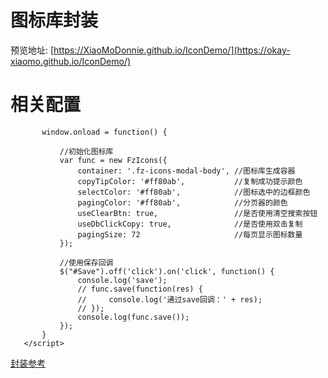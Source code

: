 # 图标库封装
 
预览地址: [https://XiaoMoDonnie.github.io/IconDemo/](https://okay-xiaomo.github.io/IconDemo/)

# 相关配置

 ``` <script>
        window.onload = function() {
            
            //初始化图标库
            var func = new FzIcons({
                container: '.fz-icons-modal-body', //图标库生成容器
                copyTipColor: '#ff80ab',           //复制成功提示颜色
                selectColor: '#ff80ab',            //图标选中的边框颜色
                pagingColor: '#ff80ab',            //分页器的颜色
                useClearBtn: true,                 //是否使用清空搜索按钮
                useDbClickCopy: true,              //是否使用双击复制
                pagingSize: 72                     //每页显示图标数量
            });

            //使用保存回调
            $("#Save").off('click').on('click', function() {
                console.log('save');
                // func.save(function(res) {
                //     console.log('通过save回调：' + res);
                // });
                console.log(func.save());
            });
        }
    </script> 
 ```
 
 [封装参考](https://www.cnblogs.com/jason1991/p/9177692.html)
 

